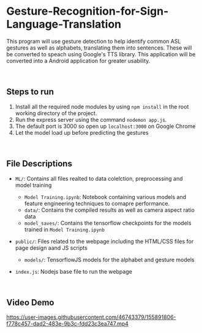 # Gesture-Recognition-for-Sign-Language-Translation
This program will use gesture detection to help identify common ASL gestures as well as alphabets, translating them into sentences. These will be converted to speach using Google's TTS library. This application will be converted into a Android application for greater usability.


<br>

## Steps to run

1. Install all the required node modules by using `npm install` in the root working directory of the project.
2. Run the express server using the command `nodemon app.js`.
3. The default port is 3000 so open up `localhost:3000` on Google Chrome
4. Let the model load up before predicting the gestures


<br>

## File Descriptions

- `ML/`: Contains all files realted to data colelction, preprocessing and model training
  - `Model Training.ipynb`: Notebook containing various models and feature engineering techniques to comapre performance.
  - `data/`: Contains the compiled results as well as camera aspect ratio data
  - `model_saves/`: Contains the tensorflow checkpoints for the models trained in `Model Training.ipynb`

- `public/`: Files related to the webpage including the HTML/CSS files for page design aand JS scripts
  - `models/`: TensorflowJS models for the alphabet and gesture models 
 
- `index.js`: Nodejs base file to run the webpage


<br> 

## Video Demo


https://user-images.githubusercontent.com/46743379/155891806-f778c457-dad2-483e-9b3c-fdd23c3ea747.mp4

